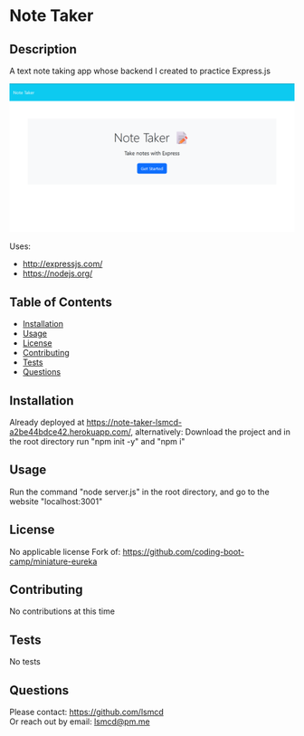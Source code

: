 # Note Taker

## Description

A text note taking app whose backend I created to practice Express.js

![Image of website](./screenshot.png "screenshot")

Uses:

- <http://expressjs.com/>
- <https://nodejs.org/>

## Table of Contents

- [Installation](#installation)
- [Usage](#usage)
- [License](#license)
- [Contributing](#contributing)
- [Tests](#tests)
- [Questions](#questions)

## Installation

Already deployed at <https://note-taker-lsmcd-a2be44bdce42.herokuapp.com/>, alternatively:
Download the project and in the root directory run "npm init -y" and "npm i"

## Usage

Run the command "node server.js" in the root directory, and go to the website "localhost:3001"

## License

No applicable license
Fork of: <https://github.com/coding-boot-camp/miniature-eureka>

## Contributing

No contributions at this time

## Tests

No tests

## Questions

Please contact: <https://github.com/lsmcd>  
Or reach out by email: <lsmcd@pm.me>
